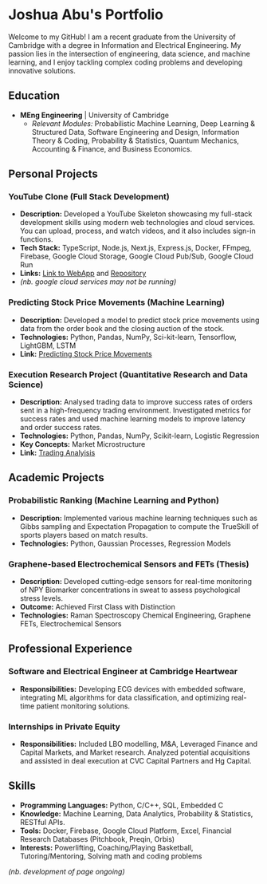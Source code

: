 # Joshua Abu's Portfolio
Welcome to my GitHub! I am a recent graduate from the University of Cambridge with a degree in Information and Electrical Engineering. My passion lies in the intersection of engineering, data science, and machine learning, and I enjoy tackling complex coding problems and developing innovative solutions.

## Education
- **MEng Engineering** | University of Cambridge
  - *Relevant Modules:* Probabilistic Machine Learning, Deep Learning & Structured Data, Software Engineering and Design, Information Theory & Coding, Probability & Statistics, Quantum Mechanics, Accounting & Finance, and Business Economics.

## Personal Projects
### YouTube Clone (Full Stack Development)
- **Description:** Developed a YouTube Skeleton showcasing my full-stack development skills using modern web technologies and cloud services. You can upload, process, and watch videos, and it also includes sign-in functions. 
- **Tech Stack:** TypeScript, Node.js, Next.js, Express.js, Docker, FFmpeg, Firebase, Google Cloud Storage, Google Cloud Pub/Sub, Google Cloud Run
- **Links:** [Link to WebApp](https://yt-web-client-immn7fa7pa-uc.a.run.app) and [Repository](https://github.com/jea68/Youtube-Clone)
- *(nb. google cloud services may not be running)*

### Predicting Stock Price Movements (Machine Learning)
- **Description:** Developed a model to predict stock price movements using data from the order book and the closing auction of the stock. 
- **Technologies:** Python, Pandas, NumPy, Sci-kit-learn, Tensorflow, LightGBM, LSTM
- **Link:** [Predicting Stock Price Movements](https://github.com/jea68/Predicting_StockPrice_Movements)

### Execution Research Project (Quantitative Research and Data Science)
- **Description:** Analysed trading data to improve success rates of orders sent in a high-frequency trading environment. Investigated metrics for success rates and used machine learning models to improve latency and order success rates.
- **Technologies:** Python, Pandas, NumPy, Scikit-learn, Logistic Regression
- **Key Concepts:** Market Microstructure
- **Link:** [Trading Analyisis](https://github.com/jea68/Execution-Research-Project)


## Academic Projects

### Probabilistic Ranking (Machine Learning and Python)
- **Description:** Implemented various machine learning techniques such as Gibbs sampling and Expectation Propagation to compute the TrueSkill of sports players based on match results.
- **Technologies:** Python, Gaussian Processes, Regression Models

### Graphene-based Electrochemical Sensors and FETs (Thesis)
- **Description:** Developed cutting-edge sensors for real-time monitoring of NPY Biomarker concentrations in sweat to assess psychological stress levels.
- **Outcome:** Achieved First Class with Distinction
- **Technologies:** Raman Spectroscopy Chemical Engineering, Graphene FETs, Electrochemical Sensors

## Professional Experience

### Software and Electrical Engineer at Cambridge Heartwear
- **Responsibilities:** Developing ECG devices with embedded software, integrating ML algorithms for data classification, and optimizing real-time patient monitoring solutions.

### Internships in Private Equity
- **Responsibilities:** Included LBO modelling, M&A, Leveraged Finance and Capital Markets, and Market research. Analyzed potential acquisitions and assisted in deal execution at CVC Capital Partners and Hg Capital.

## Skills
- **Programming Languages:** Python, C/C++, SQL, Embedded C
- **Knowledge:** Machine Learning, Data Analytics, Probability & Statistics, RESTful APIs.
- **Tools:**  Docker, Firebase, Google Cloud Platform, Excel, Financial Research Databases (Pitchbook, Preqin, Orbis)
- **Interests:** Powerlifting, Coaching/Playing Basketball, Tutoring/Mentoring, Solving math and coding problems

*(nb. development of page ongoing)*
